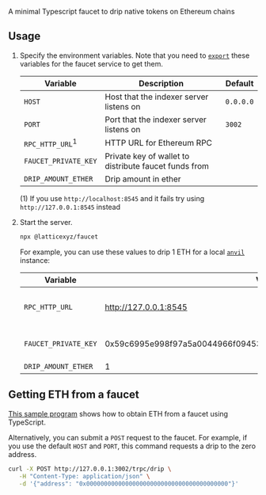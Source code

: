 A minimal Typescript faucet to drip native tokens on Ethereum chains

## Usage

1. Specify the environment variables.
   Note that you need to [`export`](https://linuxconfig.org/export) these variables for the faucet service to get them.

   | Variable                   | Description                                           | Default   |
   | -------------------------- | ----------------------------------------------------- | --------- |
   | `HOST`                     | Host that the indexer server listens on               | `0.0.0.0` |
   | `PORT`                     | Port that the indexer server listens on               | `3002`    |
   | `RPC_HTTP_URL`<sup>1</sup> | HTTP URL for Ethereum RPC                             |           |
   | `FAUCET_PRIVATE_KEY`       | Private key of wallet to distribute faucet funds from |           |
   | `DRIP_AMOUNT_ETHER`        | Drip amount in ether                                  |           |

   (1) If you use `http://localhost:8545` and it fails try using `http://127.0.0.1:8545` instead

1. Start the server.

   ```sh copy
   npx @latticexyz/faucet
   ```

   For example, you can use these values to drip 1 ETH for a local [`anvil`](https://book.getfoundry.sh/anvil/) instance:

   | Variable             | Value                                                              | Comments                           |
   | -------------------- | ------------------------------------------------------------------ | ---------------------------------- |
   | `RPC_HTTP_URL`       | http://127.0.0.1:8545                                              | `localhost` sometimes doesn't work |
   | `FAUCET_PRIVATE_KEY` | 0x59c6995e998f97a5a0044966f0945389dc9e86dae88c7a8412f4603b6b78690d | One of the default accounts        |
   | `DRIP_AMOUNT_ETHER`  | 1                                                                  |

## Getting ETH from a faucet

[This sample program](https://github.com/latticexyz/mud/tree/main/examples/faucet-client) shows how to obtain ETH from a faucet using TypeScript.

Alternatively, you can submit a `POST` request to the faucet.
For example, if you use the default `HOST` and `PORT`, this command requests a drip to the zero address.

```sh copy
curl -X POST http://127.0.0.1:3002/trpc/drip \
   -H "Content-Type: application/json" \
   -d '{"address": "0x0000000000000000000000000000000000000000"}'
```
